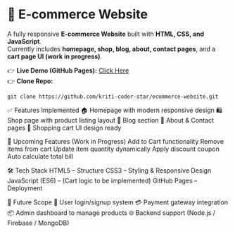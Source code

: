 # 🛒 E-commerce Website

A fully responsive **E-commerce Website** built with **HTML, CSS, and JavaScript**.  
Currently includes **homepage, shop, blog, about, contact pages**, and a **cart page UI (work in progress)**.  

👉 **Live Demo (GitHub Pages):** [Click Here](https://kriti-coder-star.github.io/ecommerce-website/)  
👉 **Clone Repo:**  

`git clone https://github.com/kriti-coder-star/ecommerce-website.git`


✅ Features Implemented
🏠 Homepage with modern responsive design
🛍️ Shop page with product listing layout
📰 Blog section
📖 About & Contact pages
🛒 Shopping cart UI design ready

🚧 Upcoming Features (Work in Progress)
Add to Cart functionality
Remove items from cart
Update item quantity dynamically
Apply discount coupon
Auto calculate total bill

🛠️ Tech Stack
HTML5 – Structure
CSS3 – Styling & Responsive Design
JavaScript (ES6) – (Cart logic to be implemented)
GitHub Pages – Deployment

🎯 Future Scope
🔐 User login/signup system
💳 Payment gateway integration
📦 Admin dashboard to manage products
🌐 Backend support (Node.js / Firebase / MongoDB)


